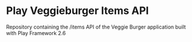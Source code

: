 # Play Veggieburger Items API
Repository containing the /items API of the Veggie Burger application built with Play Framework 2.6
